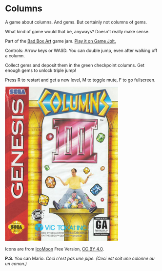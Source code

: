 
# Columns

A game about columns. And gems. But certainly not columns of gems.

What kind of game would that be, anyways? Doesn't really make sense.

Part of the [Bad Box Art](http://jams.gamejolt.io/badboxart) game jam.
[Play it on Game Jolt.](http://gamejolt.com/games/columns/136085)

Controls: Arrow keys or WASD.
You can double jump, even after walking off a column.

Collect gems and deposit them in the green checkpoint columns.
Get enough gems to unlock triple jump!

Press R to restart and get a new level,
M to toggle mute,
F to go fullscreen.


![Box art depicting some columns, some gems, and a man with his legs out in a ridiculous manour](boxart.jpg)

Icons are from [IcoMoon](https://icomoon.io/) Free Version, [CC BY 4.0](http://creativecommons.org/licenses/by/4.0/).

**P.S.** You can Mario. *Ceci n'est pas une pipe. (Ceci est soit une colonne ou un canon.)*
